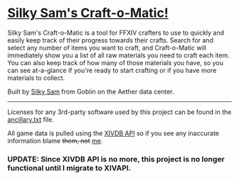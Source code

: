 # [Silky Sam's Craft-o-Matic!](https://samdrudd.github.io/craft-o-matic)

Silky Sam's Craft-o-Matic is a tool for FFXIV crafters to use to quickly and easily keep track of their progress towards their crafts. Search for and select any number of items you want to craft, and Craft-o-Matic will immediately show you a list of all raw materials you need to craft each item. You can also keep track of how many of those materials you have, so you can see at-a-glance if you're ready to start crafting or if you have more materials to collect.


Built by [Silky Sam](https://na.finalfantasyxiv.com/lodestone/character/1746625) from Goblin on the Aether data center.

-----

Licenses for any 3rd-party software used by this project can be found in the [ancillary.txt](ancillary.txt) file.

All game data is pulled using the [XIVDB API](https://github.com/xivdb/api) so if you see any inaccurate information blame ~~them, not~~ [me](https://github.com/samdrudd/craft-o-matic/issues/8).

### UPDATE: Since XIVDB API is no more, this project is no longer functional until I migrate to XIVAPI.
